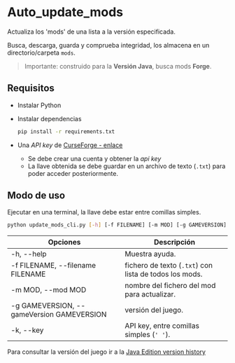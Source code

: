 # Auto_update_mods

Actualiza los 'mods' de una lista a la versión especificada.

Busca, descarga, guarda y comprueba integridad, los almacena en un directorio/carpeta `mods`.

>
> Importante:  construido para la **Versión Java**, busca mods **Forge**.
>

## Requisitos

* Instalar Python

* Instalar dependencias

  ```bash
  pip install -r requirements.txt
  ```

* Una *API key* de [CurseForge - enlace](https://console.curseforge.com/#/login)
  - Se debe crear una cuenta y obtener la *api key*
  - La llave obtenida se debe guardar en un archivo de texto (`.txt`) para poder acceder posteriormente.

## Modo de uso

Ejecutar en una terminal, la llave debe estar entre comillas simples.

```bash
python update_mods_cli.py [-h] [-f FILENAME] [-m MOD] [-g GAMEVERSION] [-k 'apiKey']
```

| Opciones | Descripción |
|-|-|
| -h, --help | Muestra ayuda. |
| -f FILENAME, --filename FILENAME | fichero de texto (`.txt`) con lista de todos los mods. |
| -m MOD, --mod MOD | nombre del fichero del mod para actualizar. |
| -g GAMEVERSION, --gameVersion GAMEVERSION | versión del juego. |
| -k, --key | API key, entre comillas simples (`' '`). |

Para consultar la versión del juego ir a la [Java Edition version history](https://minecraft.fandom.com/wiki/Java_Edition_version_history)
